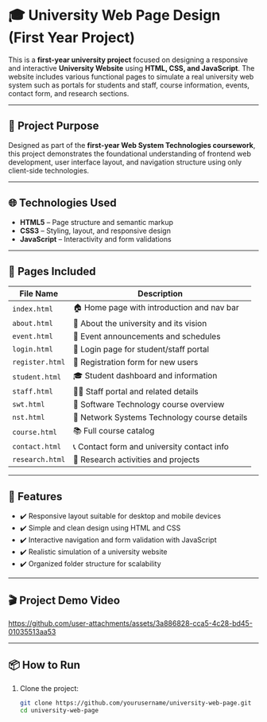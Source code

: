# 🎓 University Web Page Design (First Year Project)

This is a **first-year university project** focused on designing a responsive and interactive **University Website** using **HTML, CSS, and JavaScript**. The website includes various functional pages to simulate a real university web system such as portals for students and staff, course information, events, contact form, and research sections.

---

## 🧠 Project Purpose

Designed as part of the **first-year Web System Technologies coursework**, this project demonstrates the foundational understanding of frontend web development, user interface layout, and navigation structure using only client-side technologies.

---

## 🌐 Technologies Used

- **HTML5** – Page structure and semantic markup  
- **CSS3** – Styling, layout, and responsive design  
- **JavaScript** – Interactivity and form validations  

---

## 📁 Pages Included

| File Name         | Description                                      |
|-------------------|--------------------------------------------------|
| `index.html`       | 🏠 Home page with introduction and nav bar       |
| `about.html`       | 📖 About the university and its vision           |
| `event.html`       | 📅 Event announcements and schedules             |
| `login.html`       | 🔐 Login page for student/staff portal           |
| `register.html`    | 📝 Registration form for new users               |
| `student.html`     | 🎓 Student dashboard and information             |
| `staff.html`       | 👨‍🏫 Staff portal and related details            |
| `swt.html`         | 🧪 Software Technology course overview           |
| `nst.html`         | 🔬 Network Systems Technology course details     |
| `course.html`      | 📚 Full course catalog                          |
| `contact.html`     | 📞 Contact form and university contact info      |
| `research.html`    | 📖 Research activities and projects              |

---

## 🚀 Features

- ✔️ Responsive layout suitable for desktop and mobile devices  
- ✔️ Simple and clean design using HTML and CSS  
- ✔️ Interactive navigation and form validation with JavaScript  
- ✔️ Realistic simulation of a university website  
- ✔️ Organized folder structure for scalability  

---

## 🎬 Project Demo Video

https://github.com/user-attachments/assets/3a886828-cca5-4c28-bd45-01035513aa53

---

## 📦 How to Run

1. Clone the project:
   ```bash
   git clone https://github.com/yourusername/university-web-page.git
   cd university-web-page

